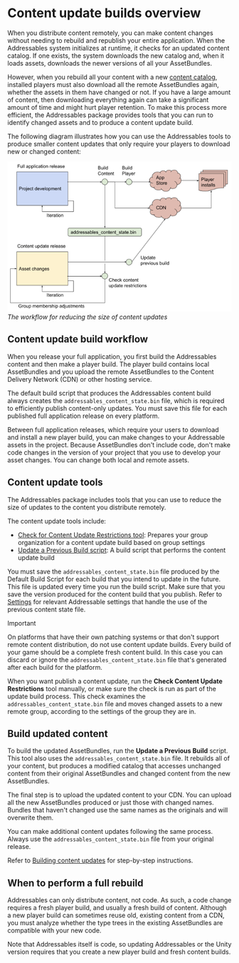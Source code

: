 # Content update builds overview

When you distribute content remotely, you can make content changes without needing to rebuild and republish your entire application. When the Addressables system initializes at runtime, it checks for an updated content catalog. If one exists, the system downloads the new catalog and, when it loads assets, downloads the newer versions of all your AssetBundles.

However, when you rebuild all your content with a new [content catalog](build-content-catalogs.md), installed players must also download all the remote AssetBundles again, whether the assets in them have changed or not. If you have a large amount of content, then downloading everything again can take a significant amount of time and might hurt player retention. To make this process more efficient, the Addressables package provides tools that you can run to identify changed assets and to produce a content update build.

The following diagram illustrates how you can use the Addressables tools to produce smaller content updates that only require your players to download new or changed content:

![](images/addressables-update-builds.png)<br/>*The workflow for reducing the size of content updates*

## Content update build workflow

When you release your full application, you first build the Addressables content and then make a player build. The player build contains local AssetBundles and you upload the remote AssetBundles to the Content Delivery Network (CDN) or other hosting service.

The default build script that produces the Addressables content build always creates the `addressables_content_state.bin` file, which is required to efficiently publish content-only updates. You must save this file for each published full application release on every platform.

Between full application releases, which require your users to download and install a new player build, you can make changes to your Addressable assets in the project. Because AssetBundles don't include code, don't make code changes in the version of your project that you use to develop your asset changes. You can change both local and remote assets.

## Content update tools

The Addressables package includes tools that you can use to reduce the size of updates to the content you distribute remotely.

The content update tools include:

* [Check for Content Update Restrictions tool](content-update-build-create.md#check-for-content-update-restrictions-tool): Prepares your group organization for a content update build based on group settings
* [Update a Previous Build script](): A build script that performs the content update build

You must save the `addressables_content_state.bin` file produced by the Default Build Script for each build that you intend to update in the future. This file is updated every time you run the build script. Make sure that you save the version produced for the content build that you publish. Refer to [Settings](content-update-build-settings.md) for relevant Addressable settings that handle the use of the previous content state file.

> [!IMPORTANT]
> On platforms that have their own patching systems or that don't support remote content distribution, do not use content update builds. Every build of your game should be a complete fresh content build. In this case you can discard or ignore the `addressables_content_state.bin` file that's generated after each build for the platform.

When you want publish a content update, run the __Check Content Update Restrictions__ tool manually, or make sure the check is run as part of the update build process. This check examines the `addressables_content_state.bin` file and moves changed assets to a new remote group, according to the settings of the group they are in.

## Build updated content

To build the updated AssetBundles, run the __Update a Previous Build__ script. This tool also uses the `addressables_content_state.bin` file. It rebuilds all of your content, but produces a modified catalog that accesses unchanged content from their original AssetBundles and changed content from the new AssetBundles.

The final step is to upload the updated content to your CDN. You can upload all the new AssetBundles produced or just those with changed names. Bundles that haven't changed use the same names as the originals and will overwrite them.

You can make additional content updates following the same process. Always use the `addressables_content_state.bin` file from your original release.

Refer to [Building content updates](content-update-build-create.md) for step-by-step instructions.

## When to perform a full rebuild

Addressables can only distribute content, not code. As such, a code change requires a fresh player build, and usually a fresh build of content. Although a new player build can sometimes reuse old, existing content from a CDN, you must analyze whether the type trees in the existing AssetBundles are compatible with your new code.

Note that Addressables itself is code, so updating Addressables or the Unity version requires that you create a new player build and fresh content builds.
